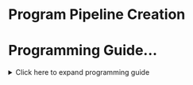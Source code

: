 
# Program Pipeline Creation

# Programming Guide...
<details>
<summary>Click here to expand programming guide</summary>

# Contents
- [Program Input](#program-input)
- [Programming Model](#programming-model)
- [Module Creation](#module-creation)
- [Pipeline Launch Parameter](#pipeline-launch-parameter)
    - [Parameter Specialization](#parameter-specialization)
- [Program Group Creation](#program-group-creation)
- [Pipeline Linking](#pipeline-linking)
- [Pipeline Stack Size](#pipeline-stack-size)
    - [Constructing a Path Tracer](#constructing-a-path-tracer)
- [Compilation Cache](#compilation-cache)

Programs are first compiled into modules of type [`Module`]. One or more modules are combined to create a program group of type [`ProgramGroup`]. Those program groups are then linked into an [`Pipeline`] on the GPU. This is similar to the compile and link process commonly found in software development. The program groups are also used to initialize the header of the SBT record associated with those programs.

The constructors for [`Module`], [`ProgramGroup`], and [`Pipeline`] return a log string. This string is used to report information about any compilation that may have occurred, such as compile errors or verbose information about the compilation result. If an error occurred, the information that would be reported in the log string is also reported by the device context log callback (when provided) (see [`DeviceContext::set_log_callback()`](crate::context::DeviceContext::set_log_callback).

Both mechanisms are provided for these create functions to allow a convenient mechanism for pulling out compilation errors from parallel creation operations without having to determine which output from the logger corresponds to which API invocation.

Symbols in [`Module`] objects may be unresolved and contain extern references to variables and `__device__` functions.

These symbols can be resolved during pipeline creation using the symbols defined in the pipeline modules. Duplicate symbols will trigger an error.

A pipeline contains all programs that are required for a particular ray-tracing launch. An application may use a different pipeline for each launch, or may combine multiple ray-generation programs into a single pipeline.

Most NVIDIA OptiX 7 API functions do not own any significant GPU state; Streaming Assembly (SASS) instructions, which define the executable binary programs in a pipeline, are an exception. The [`Pipeline`] owns the CUDA resource associated with the compiled SASS and it is held until the pipeline is destroyed. This allocation is proportional to the amount of compiled code in the pipeline, typically tens of kilobytes to a few megabytes. However, it is possible to create complex pipelines that require substantially more memory, especially if large static initializers are used. Wherever possible, exercise caution in the number and size of the pipelines.

## Program Input
NVIDIA OptiX 7 programs are encoded in the parallel thread execution instruction set (PTX) language. To create PTX programs, compile CUDA source files using the NVIDIA `nvcc` offline compiler or `nvrtc` JIT compiler. The CUDA code includes PTX device headers used during compilation.

See the `build.rs` files in the examples in this crate for code to compile PTX
as part of the cargo build.

```bash
nvcc -ptx -Ipath-to-optix-sdk/include --use_fast_math myprogram.cu -o myprogram.ptx
```

The nvcc command-line options are explained in more detail as part of the usage description of the compiler options displayed with nvcc --help.
Note the following requirements for nvcc and nvrtc compilation:

* The streaming multiprocessor (SM) target of the input PTX program must be less than or equal to the SM version of the GPU for which the module is compiled.
* To generate code for the minimum supported GPU (Maxwell), use architecture targets for SM 5.0, for example, --gpu-architecture=compute_50. Because OptiX rewrites the code internally, those targets will work on any newer GPU as well.
* CUDA Toolkits 10.2 and newer throw deprecation warnings for SM 5.0 targets. These can be suppressed with the compiler option -Wno-deprecated-gpu-targets.
    If support for Maxwell GPUs is not required, you can use the next higher GPU architecture target SM 6.0 (Pascal) to suppress these warnings.

* Use --machine=64 (-m64). Only 64-bit code is supported in OptiX.
* Define the output type with --ptx. Do not compile to obj or cubin.
* Do not use debug flags -g and -G. OptiX might not handle all debugging instrumentation. This is important when using the Microsoft Visual Studio CUDA integration, which sets these flags as default in the Debug target.
* Enable --relocatable-device-code=true (-rdc). Command nvcc can also use the option --keep-device-functions, which is not supported by nvrtc. These flags prevent the CUDA compiler from eliminating direct or continuation callables as dead code.
* To get smaller and faster code, enable --use_fast_math. This flag enables .approx instructions for trigonometric functions and reciprocals, avoiding inadvertent use of slow double-precision floats. For performance reasons, it is recommended that you set this flag; the only exception is use cases that require more precision.
* To profile your code with Nsight Compute, enable --generate-line-info and set `debug_level = CompileDebugLevel::LineInfo` in both the [`ModuleCompileOptions`] and [`PipelineLinkOptions`] in your application host code.

## Programming Model
The NVIDIA OptiX 7 programming model supports the multiple instruction, multiple data (MIMD) subset of CUDA. Execution must be independent of other threads. For this reason, shared memory usage and warp-wide or block-wide synchronization—such as barriers—are not allowed in the input PTX code. All other GPU instructions are allowed, including math, texture, atomic operations, control flow, and loading data to memory. Special warp-wide instructions like vote and ballot are allowed, but can yield unexpected results as the locality of threads is not guaranteed and neighboring threads can change during execution, unlike in the full CUDA programming model. Still, warp-wide instructions can be used safely when the algorithm in question is independent of locality by, for example, implementing warp-aggregated atomic adds.

The memory model is consistent only within the execution of a single launch index, which starts at the ray-generation invocation and only with subsequent programs reached from any `optixTrace` or callable program. This includes writes to stack allocated variables. Writes from other launch indices may not be available until after the launch is complete. If needed, atomic operations may be used to share data between launch indices, as long as an ordering between launch indices is not required. Memory fences are not supported.

The input PTX should include one or more NVIDIA OptiX 7 programs. The type of program affects how the program can be used during the execution of the pipeline. These program types are specified by prefixing the program's name with the following:

 <table>
 <tr><th>Program Type</th><th>Function Name Prefix</th>
 <tr><td>Ray Generation</td><td><code>__raygen__</code></td></tr>
 <tr><td>Intersection</td><td><code>__intersection__</code></td></tr>
 <tr><td>Any-Hit</td><td><code>__anyhit__</code></td></tr>
 <tr><td>Closest-Hit</td><td><code>__closesthit__</code></td></tr>
 <tr><td>Miss</td><td><code>__miss__</code></td></tr>
 <tr><td>Direct Callable</td><td><code>__direct_callable__</code></td></tr>
 <tr><td>Continuation Callable</td><td><code>__continuation_callable__</code></td></tr>
 <tr><td>Exception</td><td><code>__exception__</code></td></tr>
 </table>

 If a particular function needs to be used with more than one type, then multiple copies with corresponding program prefixes should be generated.

In addition, each program may call a specific set of device-side intrinsics that implement the actual ray-tracing-specific features. (See “Device-side functions”.)

## Module Creation

A module may include multiple programs of any program type. Two option structs control the parameters of the compilation process:

* [`PipelineCompileOptions`] - Must be identical for all modules used to create program groups linked in a single pipeline.
* [`ModuleCompileOptions`] - May vary across the modules within the same pipeline.

These options control general compilation settings, for example, the level of optimization. OptixPipelineCompileOptions controls features of the API such as the usage of custom any-hit programs, curve primitives, motion blur, exceptions, and the number of 32-bit values usable in ray payload and primitive attributes. For example:

```
let module_compile_options = ModuleCompileOptions {
    opt_level: CompileOptimizationLevel::Default,
    debug_level: CompileDebugLevel::LineInfo,
    ..Default::default()
};

let pipeline_compile_options = PipelineCompileOptions::new()
    .uses_motion_blur(false)
    .num_attribute_values(2)
    .num_payload_values(2)
    .pipeline_launch_params_variable_name("PARAMS")
    .exception_flags(ExceptionFlags::NONE)
}
.build();

let (module, log) = Module::new(&ctx, 
    &module_compile_options, 
    &pipeline_compile_options,
    &ptx_string
    )?;
```
The `num_attribute_values` field of [`PipelineCompileOptions`] defines the number of 32-bit words that are reserved to store the attributes. This corresponds to the attribute definition in `optixReportIntersection`. See “Reporting intersections and attribute access”.

<div style = "background-color: #fff7e1; padding: 0">
<span style="float:left; font-size: 4em; padding-left: 0.25em; padding-right: 0.25em;">!</span>
<p style = "padding: 1em">
For best performance when your scene contains nothing but triangles, set uses_primitive_type_flags to PrimitiveTypeFlags::TRIANGLE.
</p>
</div>

## Pipeline Launch Parameter

You specify launch-varying parameters or values that must be accessible from any module through a user-defined variable named in [`PipelineCompileOptions`]. In each module that needs access, declare this variable with `extern` or `extern "C"` linkage and the `__constant__` memory specifier. The size of the variable must match across all modules in a pipeline. Variables of equal size but differing types may trigger undefined behavior.

For example, the following header file defines the variable to share, named PARAMS, as an instance of the Params struct:
```text
struct Params {
    float* image;
    unsigned int image_width;
};

extern "C" __constant__ Params PARAMS;
```

You must match the layout of this struct with an equivalent Rust struct. Take care that CUDA vector types have specific alignment requirements which you must match in the Rust struct or you will trigger invalid memory accesses or undefined behaviour.

```
struct Params {
    image: f32,
    image_width: u32,
}
```

You may also wish to use bindgen to automatically create the equivalent Rust struct from a C/C++ header to ensure they stay in sync.

### Parameter Specialization

Not current implemented

## Program Group Creation
[`ProgramGroup`] objects are created from one to three [`Module`] objects and are used to fill the header of the SBT records. (See [Shader Binding Table](crate::shader_binding_table)) There are five types of program groups: Raygen, Miss, Exception, Hitgroup and Callable.

Modules can contain more than one program. The program in the module is designated by its entry function name as part of the [`ProgramGroupDesc`] struct passed to [`ProgramGroup::new()`](crate::pipeline::ProgramGroup::new). Four program groups can contain only a single program; only the hitgroup program can designate up to three programs for the closest-hit, any-hit, and intersection programs.

Programs from modules can be used in any number of [`ProgramGroup`] objects. The resulting program groups can be used to fill in any number of SBT records. Program groups can also be used across pipelines as long as the compilation options match.

A hit group specifies the intersection program used to test whether a ray intersects a primitive, together with the hit shaders to be executed when a ray does intersect the primitive. For built-in primitive types, a built-in intersection program should be obtained from [`Module::builtin_is_module_get()`](crate::pipeline::Module::builtin_is_module_get) and used in the hit group. As a special case, the intersection program is not required – and is ignored – for triangle primitives.

```
let (module, _log) = Module::new(
    &mut ctx,
    &module_compile_options,
    &pipeline_compile_options,
    ptx,
)?;

let pgdesc_hitgroup = ProgramGroupDesc::hitgroup(
    Some((&module, "__closesthit__radiance")),
    Some((&module, "__anyhit__radiance")),
    None,
);

let (pg_hitgroup, _log) = ProgramGroup::new(&mut ctx, &[pgdesc_hitgroup])?;
```

## Pipeline Linking

After all program groups of a pipeline are defined, they must be linked into an [`Pipeline`]. The resulting [`Pipeline`] object is then used to invoke a ray-generation launch.

When the [`Pipeline`] is linked, some fixed function components may be selected based on [`PipelineLinkOptions`] and [`PipelineCompileOptions`]. These options were previously used to compile the modules in the pipeline. The link options consist of the maximum recursion depth setting for recursive ray tracing, along with pipeline level settings for debugging. However, the value for the maximum recursion depth has an upper limit that overrides an limit set by the link options. (See “Limits”.)

For example, the following code creates and links a [`Pipeline`]:
```
let program_groups = [pg_raygen, pg_miss, pg_hitgroup];

let pipeline_link_options = PipelineLinkOptions {
    max_trace_depth: 2,
    debug_level: CompileDebugLevel::LineInfo,
};

let (pipeline, _log) = Pipeline::new(
    &mut ctx,
    &pipeline_compile_options,
    pipeline_link_options,
    &program_groups,
)?;
```

After [`Pipeline::new()`](crate::pipeline::Pipeline::new) completes, the fully linked module is loaded into the driver.

NVIDIA OptiX 7 uses a small amount of GPU memory per pipeline. This memory is released when the pipeline or device context is destroyed.

## Pipeline Stack Size

The programs in a module may consume two types of stack structure : a direct stack and a continuation stack. The resulting stack needed for launching a pipeline depends on the resulting call graph, so the pipeline must be configured with the appropriate stack size. These sizes can be determined by the compiler for each program group. A pipeline may be reused for different call graphs as long as the set of programs is the same. For this reason, the pipeline stack size is configured separately from the pipeline compilation options.

The direct stack requirements resulting from ray-generation, miss, exception, closest-hit, any-hit and intersection programs and the continuation stack requirements resulting from exception programs are calculated internally and do not need to be configured. The direct stack requirements resulting from direct-callable programs, as well as the continuation stack requirements resulting from ray-generation, miss, closest-hit, any-hit, intersection, and continuation-callable programs need to be configured. If these are not configured explicitly, an internal default implementation is used. When the maximum depth of call trees of continuation-callable and direct-callable programs is two or less, the default implementation is correct (but not necessarily optimal) Even in cases where the default implementation is correct, Users can always provide more precise stack requirements based on their knowledge of a particular call graph structure.

To query individual program groups for their stack requirements, use [`ProgramGroup::get_stack_size`](crate::pipeline::ProgramGroup::get_stack_size). Use this information to calculate the total required stack sizes for a particular call graph of NVIDIA OptiX 7 programs. To set the stack sizes for a particular pipeline, use [`Pipeline::set_stack_size`](crate::pipeline::set_stack_size). For other parameters, helper functions are available to implement these calculations. The following is an explanation about how to compute the stack size for [`Pipeline::set_stack_size()`](crate::pipeline::Pipeline::set_stack_size), starting from a very conservative approach, and refining the estimates step by step.

Let `css_rg` denote the maximum continuation stack size of all ray-generation programs; similarly for miss, closest-hit, any-hit, intersection, and continuation-callable programs. Let `dss_dc` denote the maximum direct stack size of all direct callable programs. Let `max_trace_depth` denote the maximum trace depth (as in [`PipelineLinkOptions::max_trace_depth`](crate::pipeline::PipelineLinkOptions)), and let `max_cc_depth` and `max_dc_depth` denote the maximum depth of call trees of continuation-callable and direct-callable programs, respectively. Then a simple, conservative approach to compute the three parameters of [`Pipeline::set_stack_size`](crate::pipeline::Pipeline::set_stack_size) is:

```
let direct_callable_stack_size_from_traversable = max_dc_depth * dss_dc;
let direct_callable_stack_size_from_state = max_dc_depth * dss_dc;

// Upper bound on continuation stack used by call trees of continuation callables
let css_cc_tree = max_cc_depth * css_cc;

// Upper bound on continuation stack used by closest-hit or miss programs, including 
// the call tree of continuation-callable programs
let css_ch_or_ms_plus_cc_tree = css_ch.max(css_ms) + css_cc_tree;

let continuation_stack_size =
      css_rg
    + css_cc_tree
    + max_trace_depth * css_ch_or_ms_plus_cc_tree
    + css_is
    + css_ah;
```

This computation can be improved in several ways. For the computation of `continuation_stack_size`, the stack sizes `css_is` and `css_ah` are not used on top of the other summands, but can be offset against one level of `css_ch_or_ms_plus_cc_tree`. This gives a more complex but better estimate:

```
let continuation_stack_size =
      css_rg
    + css_cc_tree
    + (max_trace_depth - 1).max(1) * css_ch_or_ms_plus_cc_tree
    + max_trace_depth.min(1) * css_ch_or_ms_plus_cc_tree.max(css_is + css_ah);
```

The computation of the first two terms can be improved if the call trees of direct callable programs are analyzed separately based on the semantic type of their call site. In this context, call sites in any-hit and intersection programs count as traversal, whereas call sites in ray-generation, miss, and closest-hit programs count as state.

```
let direct_callable_stack_size_from_traversable = 
    max_dc_depth_from_traversal * dss_dc_from_traversal;
let direct_callable_stack_size_from_state 
    = max_dc_depth_from_state * dss_dc_from_state;
```

Depending on the scenario, these estimates can be improved further, sometimes substantially. For example, imagine there are two call trees of continuation-callable programs. One call tree is deep, but the involved continuation-callable programs need only a small continuation stack. The other call tree is shallow, but the involved continuation-callable programs needs a quite large continuation stack. The estimate of `css_cc_tree` can be improved as follows:

```
let css_cc_tree = max_cc_depth1 * css_cc1.max(max_cc_depth2 * css_cc2);
```
Similar improvements might be possible for all expressions involving `max_trace_depth` if the ray types are considered separately, for example, camera rays and shadow rays.

### Constructing a Path Tracer

A simple path tracer can be constructed from two ray types: camera rays and shadow rays. The path tracer will consist only of ray-generation, miss, and closest-hit programs, and will not use any-hit, intersection, continuation-callable, or direct-callable programs. The camera rays will invoke only the miss and closest-hit programs `ms1` and `ch1`, respectively. `ch1` might trace shadow rays, which invoke only the miss and closest-hit programs `ms2` and `ch2`, respectively. That is, the maximum trace depth is two and the initial formulas simplify to:

```
let direct_callable_stack_size_from_traversable = max_dc_depth * dss_dc;
let direct_callable_stack_size_from_state = max_dc_depth * dss_dc;
let continuation_stack_size = css_rg + 2 * css_ch1.max(css_ch2).max(css_ms1).max(css_ms2);
```

However, from the call graph structure it is clear that ms2 or ch2 can only be invoked from ch1. This restriction allows for the following estimate:

```
let continuation_stack_size = css_rg + css_ms1.max(css_ch1 + css_ms2.max(css_ch2));
```

This estimate is never worse than the previous one, but often better, for example, in the case where the closest-hit programs have different stack sizes (and the miss programs do not dominate the expression).

## Compilation Cache

Compilation work is triggered automatically when calling [`Module::new()`](crate::pipeline::Module::new) or [`ProgramGroup::new()`](crate::pipeline::ProgramGroup::new), and also potentially during [`Pipeline::new()`](crate::pipeline::Pipeline::new). This work is automatically cached on disk if enabled on the [`DeviceContext`]. Caching reduces compilation effort for recurring programs and program groups. While it is enabled by default, users can disable it through the use of [`DeviceContext::set_cache_enabled()`](crate::context::DeviceContext::set_cache_enabled). See [Context](crate::context) for other options regarding the compilation cache.

Generally, cache entries are compatible with the same driver version and GPU type only.

</details>

 [`DeviceContext`]: crate::context::DeviceContext;
 [`Module`]: crate::pipeline::Module
 [`ProgramGroup`]: crate::pipeline::ProgramGroup
 [`ProgramGroupDesc`]: crate::pipeline::ProgramGroupDesc
 [`Pipeline`]: crate::pipeline::Pipeline
 [`ModuleCompileOptions`]: crate::pipeline::ModuleCompileOptions
 [`PipelineCompileOptions`]: crate::pipeline::PipelineCompileOptions
 [`PipelineLinkOptions`]: crate::pipeline::PipelineLinkOptions

